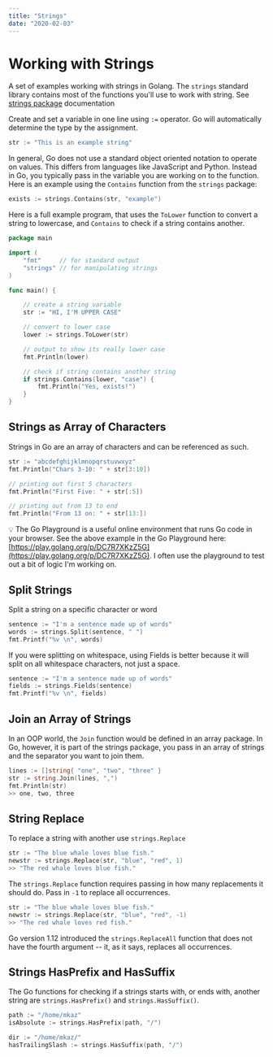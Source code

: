 ```yaml
---
title: "Strings"
date: "2020-02-03"
---
```


# Working with Strings

A set of examples working with strings in Golang. The `strings` standard library contains most of the functions you'll use to work with string. See [strings package](http://golang.org/pkg/strings/) documentation

Create and set a variable in one line using `:=` operator. Go will automatically determine the type by the assignment.

```go
str := "This is an example string"
```

In general, Go does not use a standard object oriented notation to operate on values. This differs from languages like JavaScript and Python. Instead in Go, you typically pass in the variable you are working on to the function. Here is an example using the `Contains` function from the `strings` package:

```go
exists := strings.Contains(str, "example")
```

Here is a full example program, that uses the `ToLower` function to convert a string to lowercase, and `Contains` to check if a string contains another.

```go
package main

import (
    "fmt"     // for standard output
    "strings" // for manipulating strings
)

func main() {

    // create a string variable
    str := "HI, I'M UPPER CASE"

    // convert to lower case
    lower := strings.ToLower(str)

    // output to show its really lower case
    fmt.Println(lower)

    // check if string contains another string
    if strings.Contains(lower, "case") {
        fmt.Println("Yes, exists!")
    }
}
```

## Strings as Array of Characters

Strings in Go are an array of characters and can be referenced as such.

```go
str := "abcdefghijklmnopqrstuvwxyz"
fmt.Println("Chars 3-10: " + str[3:10])

// printing out first 5 characters
fmt.Println("First Five: " + str[:5])

// printing out from 13 to end
fmt.Println("From 13 on: " + str[13:])
```

💡 The Go Playground is a useful online environment that runs Go code in your browser. See the above example in the Go Playground here: [https://play.golang.org/p/DC7R7XKzZ5G](https://play.golang.org/p/DC7R7XKzZ5G). I often use the playground to test out a bit of logic I'm working on.

## Split Strings

Split a string on a specific character or word

```go
sentence := "I'm a sentence made up of words"
words := strings.Split(sentence, " ")
fmt.Printf("%v \n", words)
```

If you were splitting on whitespace, using Fields is better because it will split on all whitespace characters, not just a space.

```go
sentence := "I'm a sentence made up of words"
fields := strings.Fields(sentence)
fmt.Printf("%v \n", fields)
```

## Join an Array of Strings

In an OOP world, the `Join` function would be defined in an array package. In Go, however, it is part of the strings package, you pass in an array of strings and the separator you want to join them.

```go
lines := []string{ "one", "two", "three" }
str := string.Join(lines, ",")
fmt.Println(str)
>> one, two, three
```

## String Replace

To replace a string with another use `strings.Replace`

```go
str := "The blue whale loves blue fish."
newstr := strings.Replace(str, "blue", "red", 1)
>> "The red whale loves blue fish."
```

The `strings.Replace` function requires passing in how many replacements it should do. Pass in `-1` to replace all occurrences.

```go
str := "The blue whale loves blue fish."
newstr := strings.Replace(str, "blue", "red", -1)
>> "The red whale loves red fish."
```

Go version 1.12 introduced the `strings.ReplaceAll` function that does not have the fourth argument -- it, as it says, replaces all occurrences.

## Strings HasPrefix and HasSuffix

The Go functions for checking if a strings starts with, or ends with, another string are `strings.HasPrefix()` and `strings.HasSuffix()`.

```go
path := "/home/mkaz"
isAbsolute := strings.HasPrefix(path, "/")

dir := "/home/mkaz/"
hasTrailingSlash := strings.HasSuffix(path, "/")
```
